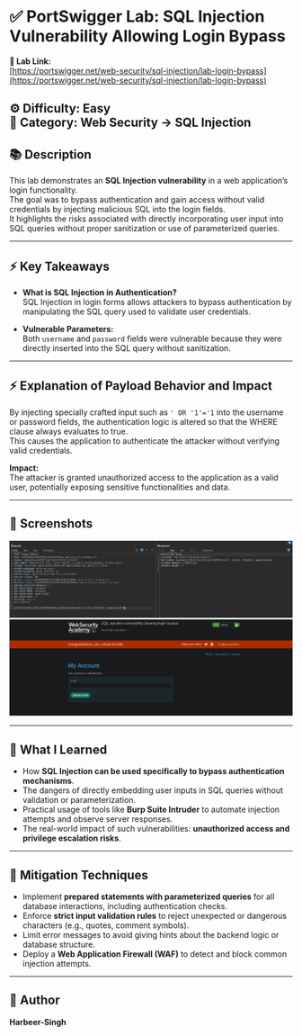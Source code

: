 # ✅ PortSwigger Lab: SQL Injection Vulnerability Allowing Login Bypass

**🔗 Lab Link:**  
[https://portswigger.net/web-security/sql-injection/lab-login-bypass](https://portswigger.net/web-security/sql-injection/lab-login-bypass)

**⚙️ Difficulty:** Easy  
**📂 Category:** Web Security → SQL Injection  
---

## 📚 Description

This lab demonstrates an **SQL Injection vulnerability** in a web application’s login functionality.  
The goal was to bypass authentication and gain access without valid credentials by injecting malicious SQL into the login fields.  
It highlights the risks associated with directly incorporating user input into SQL queries without proper sanitization or use of parameterized queries.

---

## ⚡ Key Takeaways

- **What is SQL Injection in Authentication?**  
  SQL Injection in login forms allows attackers to bypass authentication by manipulating the SQL query used to validate user credentials.

- **Vulnerable Parameters:**  
  Both `username` and `password` fields were vulnerable because they were directly inserted into the SQL query without sanitization.

---

## ⚡ Explanation of Payload Behavior and Impact

By injecting specially crafted input such as `' OR '1'='1` into the username or password fields, the authentication logic is altered so that the WHERE clause always evaluates to true.  
This causes the application to authenticate the attacker without verifying valid credentials.

**Impact:**  
The attacker is granted unauthorized access to the application as a valid user, potentially exposing sensitive functionalities and data.

---

## 📸 Screenshots

*![Screenshot 1 Alt Text](https://github.com/Harbeer-Singh/Portswigger-Labs/blob/main/SQL%20INJECTION/LAB-2/images/1.png)*
*![Screenshot 1 Alt Text](https://github.com/Harbeer-Singh/Portswigger-Labs/blob/main/SQL%20INJECTION/LAB-2/images/2.png)*

---

## 📝 What I Learned

- How **SQL Injection can be used specifically to bypass authentication mechanisms**.  
- The dangers of directly embedding user inputs in SQL queries without validation or parameterization.  
- Practical usage of tools like **Burp Suite Intruder** to automate injection attempts and observe server responses.  
- The real-world impact of such vulnerabilities: **unauthorized access and privilege escalation risks**.

---

## 🔐 Mitigation Techniques

- Implement **prepared statements with parameterized queries** for all database interactions, including authentication checks.  
- Enforce **strict input validation rules** to reject unexpected or dangerous characters (e.g., quotes, comment symbols).  
- Limit error messages to avoid giving hints about the backend logic or database structure.  
- Deploy a **Web Application Firewall (WAF)** to detect and block common injection attempts.

---

## 👤 Author

**Harbeer-Singh**
